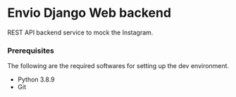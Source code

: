 # Envio Django Web backend

REST API backend service to mock the Instagram.


### Prerequisites

The following are the required softwares for setting up the dev environment.

- Python 3.8.9
- Git 